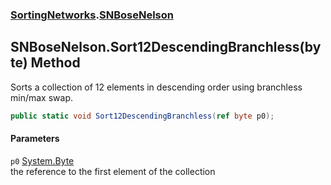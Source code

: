 ### [SortingNetworks](./SortingNetworks.md 'SortingNetworks').[SNBoseNelson](./SortingNetworks-SNBoseNelson.md 'SortingNetworks.SNBoseNelson')
## SNBoseNelson.Sort12DescendingBranchless(byte) Method
Sorts a collection of 12 elements in descending order using branchless min/max swap.  
```csharp
public static void Sort12DescendingBranchless(ref byte p0);
```
#### Parameters
<a name='SortingNetworks-SNBoseNelson-Sort12DescendingBranchless(byte)-p0'></a>
`p0` [System.Byte](https://docs.microsoft.com/en-us/dotnet/api/System.Byte 'System.Byte')  
the reference to the first element of the collection  
  
